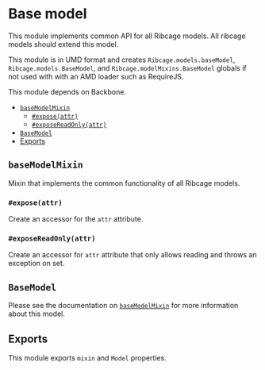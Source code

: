 # Base model <a name="base-model"></a>

This module implements common API for all Ribcage models. All ribcage models
should extend this model.

This module is in UMD format and creates `Ribcage.models.baseModel`,
`Ribcage.models.BaseModel`, and `Ribcage.modelMixins.BaseModel` globals if not
used with with an AMD loader such as RequireJS.

This module depends on Backbone.

 + [`baseModelMixin`](#basemodelmixin)
   - [`#expose(attr)`](#expose-attr)
   - [`#exposeReadOnly(attr)`](#exposereadonly-attr)
 + [`BaseModel`](#basemodel)
 + [Exports](#exports)


## `baseModelMixin` <a name="basemodelmixin"></a>

Mixin that implements the common functionality of all Ribcage models.

### `#expose(attr)` <a name="expose-attr"></a>

Create an accessor for the `attr` attribute.

### `#exposeReadOnly(attr)` <a name="exposereadonly-attr"></a>

Create an accessor for `attr` attribute that only allows reading and throws an
exception on set.

## `BaseModel` <a name="basemodel"></a>

Please see the documentation on [`baseModelMixin`](#basemodelmixin) for more
information about this model.

## Exports <a name="exports"></a>

This module exports `mixin` and `Model` properties.